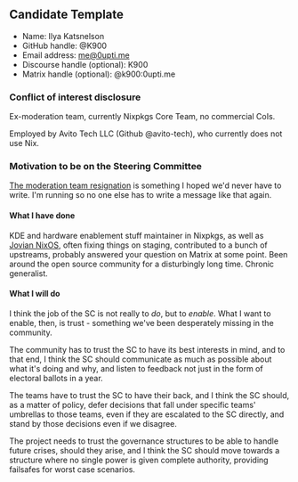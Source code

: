 ## Candidate Template

- Name: Ilya Katsnelson
- GitHub handle: @K900
- Email address: me@0upti.me
- Discourse handle (optional): K900
- Matrix handle (optional): @k900:0upti.me

### Conflict of interest disclosure

Ex-moderation team, currently Nixpkgs Core Team, no commercial CoIs.

Employed by Avito Tech LLC (Github @avito-tech), who currently does not use Nix.

### Motivation to be on the Steering Committee

[The moderation team resignation](https://discourse.nixos.org/t/a-statement-from-members-of-the-moderation-team/69828) is something I hoped we'd never have to write. I'm running so no one else has to write a message like that again.

#### What I have done

KDE and hardware enablement stuff maintainer in Nixpkgs, as well as [Jovian NixOS](https://github.com/Jovian-Experiments/Jovian-NixOS/), often fixing things on staging, contributed to a bunch of upstreams, probably answered your question on Matrix at some point. Been around the open source community for a disturbingly long time. Chronic generalist.

#### What I will do

I think the job of the SC is not really to _do_, but to _enable_. What I want to enable, then, is trust - something we've been desperately missing in the community. 

The community has to trust the SC to have its best interests in mind, and to that end, I think the SC should communicate as much as possible about what it's doing and why, and listen to feedback not just in the form of electoral ballots in a year.

The teams have to trust the SC to have their back, and I think the SC should, as a matter of policy, defer decisions that fall under specific teams' umbrellas to those teams, even if they are escalated to the SC directly, and stand by those decisions even if we disagree.

The project needs to trust the governance structures to be able to handle future crises, should they arise, and I think the SC should move towards a structure where no single power is given complete authority, providing failsafes for worst case scenarios.
